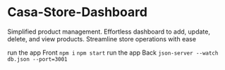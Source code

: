 # Casa-Store-Dashboard
Simplified product management. Effortless dashboard to add, update, delete, and view products. Streamline store operations with ease


run the app Front
`npm i`
`npm start`
run the app Back
`json-server --watch db.json --port=3001`
